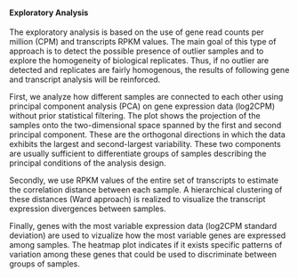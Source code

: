 #### Exploratory Analysis 

The exploratory analysis is based on the use of gene read counts per million (CPM) and transcripts RPKM values. The main goal of this type of approach is to detect the possible presence of outlier samples and to explore the homogeneity of biological replicates. Thus, if no outlier are detected and replicates are fairly homogenous, the results of following gene and transcript analysis will be reinforced.

First, we analyze how different samples are connected to each other using principal component analysis (PCA) on gene expression data (log2CPM) without prior statistical filtering. The plot shows the projection of the samples onto the two-dimensional space spanned by the first and second principal component. These are the orthogonal directions in which the data exhibits the largest and second-largest variability. These two components are usually sufficient to differentiate groups of samples describing the principal conditions of the analysis design.

Secondly, we use RPKM values of the entire set of transcripts to estimate the correlation distance between each sample. A hierarchical clustering of these distances (Ward approach) is realized to visualize the transcript expression divergences between samples.

Finally, genes with the most variable expression data (log2CPM standard deviation) are used to vizualize how the most variable genes are expressed among samples. The heatmap plot indicates if it exists specific patterns of variation among these genes that could be used to discriminate between groups of samples.

